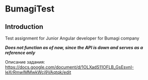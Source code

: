 # BumagiTest

## Introduction

Test assignment for Junior Angular developer for Bumagi company

**_Does not function as of now, since the API is down and serves as a reference only_**

Описание задания: https://docs.google.com/document/d/1OLXadS11OFLB_GsEsvnI-leXrRmwIMMwkWcj9VAqtqk/edit
